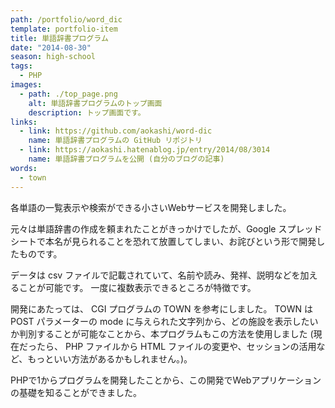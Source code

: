 ```yaml
---
path: /portfolio/word_dic
template: portfolio-item
title: 単語辞書プログラム
date: "2014-08-30"
season: high-school
tags:
  - PHP
images:
  - path: ./top_page.png
    alt: 単語辞書プログラムのトップ画面
    description: トップ画面です。
links:
  - link: https://github.com/aokashi/word-dic
    name: 単語辞書プログラムの GitHub リポジトリ
  - link: https://aokashi.hatenablog.jp/entry/2014/08/3014
    name: 単語辞書プログラムを公開 (自分のブログの記事)
words:
  - town
---
```


各単語の一覧表示や検索ができる小さいWebサービスを開発しました。

元々は単語辞書の作成を頼まれたことがきっかけでしたが、Google スプレッドシートで本名が見られることを恐れて放置してしまい、お詫びという形で開発したものです。

データは csv ファイルで記載されていて、名前や読み、発祥、説明などを加えることが可能です。
一度に複数表示できるところが特徴です。

開発にあたっては、 CGI プログラムの TOWN を参考にしました。 TOWN は POST パラメーターの mode に与えられた文字列から、どの施設を表示したいか判別することが可能なことから、本プログラムもこの方法を使用しました (現在だったら、 PHP ファイルから HTML ファイルの変更や、セッションの活用など、もっといい方法があるかもしれません。)。

PHPで1からプログラムを開発したことから、この開発でWebアプリケーションの基礎を知ることができました。
